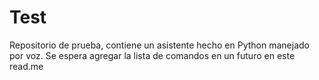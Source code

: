 # Test
Repositorio de prueba, contiene un asistente hecho en Python manejado por voz.
Se espera agregar la lista de comandos en un futuro en este read.me
